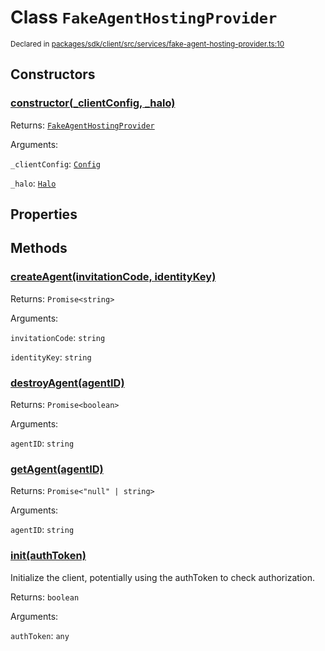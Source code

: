# Class `FakeAgentHostingProvider`
<sub>Declared in [packages/sdk/client/src/services/fake-agent-hosting-provider.ts:10](https://github.com/dxos/dxos/blob/516b7546a/packages/sdk/client/src/services/fake-agent-hosting-provider.ts#L10)</sub>




## Constructors
### [constructor(_clientConfig, _halo)](https://github.com/dxos/dxos/blob/516b7546a/packages/sdk/client/src/services/fake-agent-hosting-provider.ts#L12)




Returns: <code>[FakeAgentHostingProvider](/api/@dxos/client/classes/FakeAgentHostingProvider)</code>

Arguments: 

`_clientConfig`: <code>[Config](/api/@dxos/client/classes/Config)</code>

`_halo`: <code>[Halo](/api/@dxos/client/interfaces/Halo)</code>



## Properties


## Methods
### [createAgent(invitationCode, identityKey)](https://github.com/dxos/dxos/blob/516b7546a/packages/sdk/client/src/services/fake-agent-hosting-provider.ts#L17)




Returns: <code>Promise&lt;string&gt;</code>

Arguments: 

`invitationCode`: <code>string</code>

`identityKey`: <code>string</code>


### [destroyAgent(agentID)](https://github.com/dxos/dxos/blob/516b7546a/packages/sdk/client/src/services/fake-agent-hosting-provider.ts#L27)




Returns: <code>Promise&lt;boolean&gt;</code>

Arguments: 

`agentID`: <code>string</code>


### [getAgent(agentID)](https://github.com/dxos/dxos/blob/516b7546a/packages/sdk/client/src/services/fake-agent-hosting-provider.ts#L23)




Returns: <code>Promise&lt;"null" | string&gt;</code>

Arguments: 

`agentID`: <code>string</code>


### [init(authToken)](https://github.com/dxos/dxos/blob/516b7546a/packages/sdk/client/src/services/fake-agent-hosting-provider.ts#L31)


Initialize the client, potentially using the authToken to check authorization.

Returns: <code>boolean</code>

Arguments: 

`authToken`: <code>any</code>



